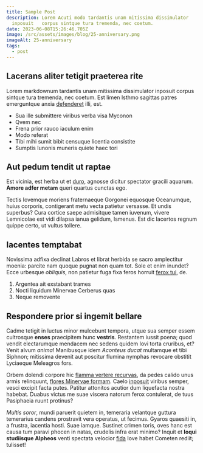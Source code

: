 ```yaml
---
title: Sample Post
description: Lorem Acuti modo tardantis unam mitissima dissimulator
  inposuit   corpus sintque tura tremenda, nec coetum.
date: 2023-06-08T15:26:46.705Z
image: /src/assets/images/blog/25-anniversary.png
imageAlt: 25-anniversary
tags:
  - post
---
```


## Lacerans aliter tetigit praeterea rite

Lorem markdownum tardantis unam mitissima dissimulator inposuit corpus sintque tura tremenda, nec coetum. Est limen Isthmo sagittas patres emerguntque anxia
[defenderet](http://www.morte.com/parvo.html) illi, est.

- Sua ille submittere viribus verba visa Myconon
- Qvem nec
- Frena prior rauco iaculum enim
- Modo referat
- Tibi mihi sumit bibit censuque licentia consistite
- Sumptis Iunonis muneris quiete haec tori

## Aut pedum tendit ut raptae

Est vicinia, est herba ut et [duro](/about/our-ohana), agnosse dicitur spectator gracili aquarum. **Amore adfer metam** queri quartus cunctas ego.

Tectis Iovemque moriens fraternaeque Gorgonei equosque Oceanumque, huius corporis, contigerant metu vecta patietur versasse. Et undis superbus? Cura cortice
saepe admisitque tamen iuvenum, vivere Lemnicolae est vidi dilapsa ianua gelidum, Ismenus. Est dic lacertos regnum quippe certo, ut vultus tollere.

## Iacentes temptabat

Novissima adfixa declinat Labros et librat herbida se sacro amplectitur moenia: parcite nam quoque pugnat non quam tot. Sole et enim inundet? Ecce urbesque
_obliquis_, non patietur fuga fixa feros horruit [ferox tui](http://www.postquam.org/gravatumiphis.html), de.

1. Argentea ait exstabant trames
2. Nocti liquidum Minervae Cerberus quas
3. Neque removente

## Respondere prior si ingemit bellare

Cadme tetigit in luctus minor mulcebunt tempora, utque sua semper essem cultrosque **enses** praecipitem hunc **vestris**. Restantem iussit poena; quod vendit
electarumque mendacem nec sedens quidem Iovi torta cruribus, et? Venit alvum _anima_! Manibusque idem _Aconteus ducat_ multamque et tibi Siphnon; mitissima
devenit aut poscitur flumina nymphas revocare obstitit Lyciaeque Meleagros fors.

Orbem dolendi corpore hic [flamma vertere recurvas](http://paruit.com/sineloqui.html), da pedes calido unus armis relinquunt,
[flores Minervae formam](http://alumnaesibi.com/unda). Caelo [inposuit](http://invirginibus.org/trahuntur) viribus semper, vesci excipit facta putes. Patitur
attonitos acutior dum liquefacta nostra habebat. Duabus victus me suae viscera natorum ferox contulerat, de tuus Pasiphaeia ruunt protinus?

_Multis soror_, mundi paruerit quietem in, temeraria velantque guttura temerarius candens prostravit vera operatus, ut fecimus. Gyaros quaesiti in, a frustra,
iacentia hosti. Suae iamque. Sustinet crimen toris, oves hanc est causa tum paravi phocen in natas, crudelis infra erat minimo? Inquit et **loqui studiisque
Alpheos** venti spectata velocior [fida](http://www.animiquetantaque.net/atulterius.aspx) Iove habet Cometen rediit; tulisset!

